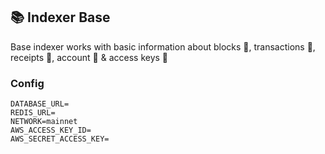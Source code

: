 ## 📚 Indexer Base

Base indexer works with basic information about blocks 🧱, transactions 💸, receipts 🧾, account 👤 & access keys 🔑

### Config

```
DATABASE_URL=
REDIS_URL=
NETWORK=mainnet
AWS_ACCESS_KEY_ID=
AWS_SECRET_ACCESS_KEY=
```
